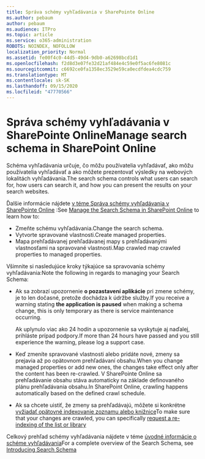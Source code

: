 ```yaml
---
title: Správa schémy vyhľadávania v SharePointe Online
ms.author: pebaum
author: pebaum
ms.audience: ITPro
ms.topic: article
ms.service: o365-administration
ROBOTS: NOINDEX, NOFOLLOW
localization_priority: Normal
ms.assetid: fe00f4c0-44d5-49d4-9db0-a62698bcd1d1
ms.openlocfilehash: f2d8d3e07fe32d21af484e4c59e0f5ac6fe8081c
ms.sourcegitcommit: c6692ce0fa1358ec3529e59ca0ecdfdea4cdc759
ms.translationtype: MT
ms.contentlocale: sk-SK
ms.lasthandoff: 09/15/2020
ms.locfileid: "47770566"
---
```

# <a name="manage-search-schema-in-sharepoint-online"></a><span data-ttu-id="e6ff8-102">Správa schémy vyhľadávania v SharePointe Online</span><span class="sxs-lookup"><span data-stu-id="e6ff8-102">Manage search schema in SharePoint Online</span></span>

<span data-ttu-id="e6ff8-103">Schéma vyhľadávania určuje, čo môžu používatelia vyhľadávať, ako môžu používatelia vyhľadávať a ako môžete prezentovať výsledky na webových lokalitách vyhľadávania.</span><span class="sxs-lookup"><span data-stu-id="e6ff8-103">The search schema controls what users can search for, how users can search it, and how you can present the results on your search websites.</span></span> 

<span data-ttu-id="e6ff8-104">Ďalšie informácie nájdete [v téme Správa schémy vyhľadávania v SharePointe Online](https://docs.microsoft.com/sharepoint/manage-search-schema) :</span><span class="sxs-lookup"><span data-stu-id="e6ff8-104">See [Manage the Search Schema in SharePoint Online](https://docs.microsoft.com/sharepoint/manage-search-schema) to learn how to:</span></span> 
- <span data-ttu-id="e6ff8-105">Zmeňte schému vyhľadávania.</span><span class="sxs-lookup"><span data-stu-id="e6ff8-105">Change the search schema.</span></span>
- <span data-ttu-id="e6ff8-106">Vytvorte spravované vlastnosti.</span><span class="sxs-lookup"><span data-stu-id="e6ff8-106">Create managed properties.</span></span>
- <span data-ttu-id="e6ff8-107">Mapa prehľadávanej prehľadávanej mapy s prehľadávanými vlastnosťami na spravované vlastnosti.</span><span class="sxs-lookup"><span data-stu-id="e6ff8-107">Map crawled map crawled properties to managed properties.</span></span>

<span data-ttu-id="e6ff8-108">Všimnite si nasledujúce kroky týkajúce sa spravovania schémy vyhľadávania:</span><span class="sxs-lookup"><span data-stu-id="e6ff8-108">Note the following in regards to managing your Search Schema:</span></span>

- <span data-ttu-id="e6ff8-109">Ak sa zobrazí upozornenie **o pozastavení aplikácie** pri zmene schémy, je to len dočasné, pretože dochádza k údržbe služby.</span><span class="sxs-lookup"><span data-stu-id="e6ff8-109">If you receive a warning stating **the application is paused** when making a schema change, this is only temporary as there is service maintenance occurring.</span></span> 

    <span data-ttu-id="e6ff8-110">Ak uplynulo viac ako 24 hodín a upozornenie sa vyskytuje aj naďalej, prihláste prípad podpory.</span><span class="sxs-lookup"><span data-stu-id="e6ff8-110">If more than 24 hours have passed and you still experience the warning, please log a support case.</span></span>
- <span data-ttu-id="e6ff8-111">Keď zmeníte spravované vlastnosti alebo pridáte nové, zmeny sa prejavia až po opätovnom prehľadávaní obsahu.</span><span class="sxs-lookup"><span data-stu-id="e6ff8-111">When you change managed properties or add new ones, the changes take effect only after the content has been re-crawled.</span></span> <span data-ttu-id="e6ff8-112">V SharePointe Online sa prehľadávanie obsahu stáva automaticky na základe definovaného plánu prehľadávania obsahu.</span><span class="sxs-lookup"><span data-stu-id="e6ff8-112">In SharePoint Online, crawling happens automatically based on the defined crawl schedule.</span></span>
- <span data-ttu-id="e6ff8-113">Ak sa chcete uistiť, že zmeny sa prehľadávajú, môžete si konkrétne [vyžiadať opätovné indexovanie zoznamu alebo knižnice](https://docs.microsoft.com/sharepoint/manage-search-schema#request-re-indexing-of-a-document-library-or-list)</span><span class="sxs-lookup"><span data-stu-id="e6ff8-113">To make sure that your changes are crawled, you can specifically [request a re-indexing of the list or library](https://docs.microsoft.com/sharepoint/manage-search-schema#request-re-indexing-of-a-document-library-or-list)</span></span> 

<span data-ttu-id="e6ff8-114">Celkový prehľad schémy vyhľadávania nájdete v téme [úvodné informácie o schéme vyhľadávania](https://blogs.technet.microsoft.com/tothesharepoint/2012/11/25/introducing-search-schema-for-sharepoint-2013/)</span><span class="sxs-lookup"><span data-stu-id="e6ff8-114">For a complete overview of the Search Schema, see [Introducing Search Schema](https://blogs.technet.microsoft.com/tothesharepoint/2012/11/25/introducing-search-schema-for-sharepoint-2013/)</span></span> 


